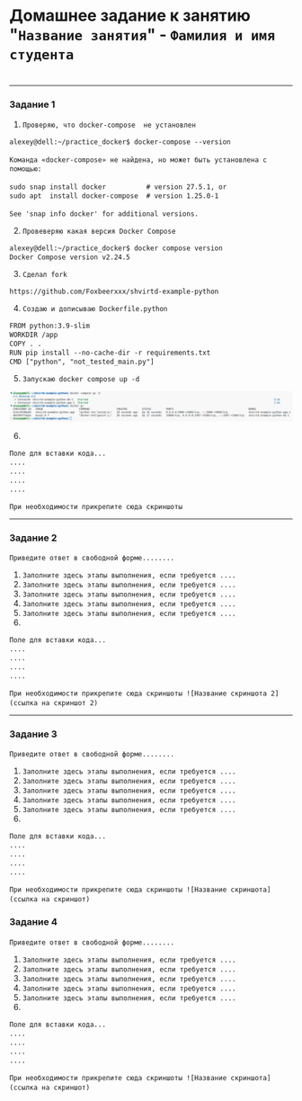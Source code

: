 # Домашнее задание к занятию "`Название занятия`" - `Фамилия и имя студента`


#
---

### Задание 1


1. `Проверяю, что docker-compose  не установлен`
```
alexey@dell:~/practice_docker$ docker-compose --version

Команда «docker-compose» не найдена, но может быть установлена с помощью:

sudo snap install docker          # version 27.5.1, or
sudo apt  install docker-compose  # version 1.25.0-1

See 'snap info docker' for additional versions.

```


2. `Провеверяю какая версия Docker Compose `
```
alexey@dell:~/practice_docker$ docker compose version
Docker Compose version v2.24.5
```
3. `Сделал fork`
```
https://github.com/Foxbeerxxx/shvirtd-example-python
```
4. `Создаю и дописываю Dockerfile.python`
```
FROM python:3.9-slim
WORKDIR /app
COPY . .
RUN pip install --no-cache-dir -r requirements.txt
CMD ["python", "not_tested_main.py"] 
```
5. `Запускаю docker compose up -d`

![1](https://github.com/Foxbeerxxx/practice_docker/blob/main/img/img1.png)

6. 

```
Поле для вставки кода...
....
....
....
....
```

`При необходимости прикрепитe сюда скриншоты
`


---

### Задание 2

`Приведите ответ в свободной форме........`

1. `Заполните здесь этапы выполнения, если требуется ....`
2. `Заполните здесь этапы выполнения, если требуется ....`
3. `Заполните здесь этапы выполнения, если требуется ....`
4. `Заполните здесь этапы выполнения, если требуется ....`
5. `Заполните здесь этапы выполнения, если требуется ....`
6. 

```
Поле для вставки кода...
....
....
....
....
```

`При необходимости прикрепитe сюда скриншоты
![Название скриншота 2](ссылка на скриншот 2)`


---

### Задание 3

`Приведите ответ в свободной форме........`

1. `Заполните здесь этапы выполнения, если требуется ....`
2. `Заполните здесь этапы выполнения, если требуется ....`
3. `Заполните здесь этапы выполнения, если требуется ....`
4. `Заполните здесь этапы выполнения, если требуется ....`
5. `Заполните здесь этапы выполнения, если требуется ....`
6. 

```
Поле для вставки кода...
....
....
....
....
```

`При необходимости прикрепитe сюда скриншоты
![Название скриншота](ссылка на скриншот)`

### Задание 4

`Приведите ответ в свободной форме........`

1. `Заполните здесь этапы выполнения, если требуется ....`
2. `Заполните здесь этапы выполнения, если требуется ....`
3. `Заполните здесь этапы выполнения, если требуется ....`
4. `Заполните здесь этапы выполнения, если требуется ....`
5. `Заполните здесь этапы выполнения, если требуется ....`
6. 

```
Поле для вставки кода...
....
....
....
....
```

`При необходимости прикрепитe сюда скриншоты
![Название скриншота](ссылка на скриншот)`
